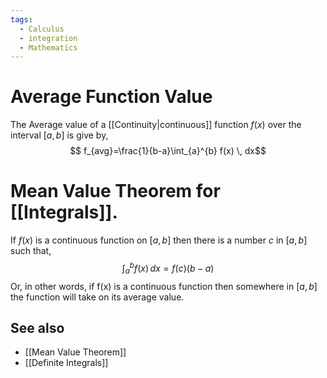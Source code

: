 ```yaml
---
tags:
  - Calculus
  - integration
  - Mathematics
---
```

# Average Function Value

The Average value of a [[Continuity|continuous]] function $f(x)$ over the interval $[a,b]$ is give by,$$
f_{avg}=\frac{1}{b-a}\int_{a}^{b} f(x) \, dx$$

# Mean Value Theorem for [[Integrals]].

If $f(x)$ is a continuous function on $[a,b]$ then there is a number $c$ in $[a,b]$ such that,$$
\int_{a}^{b} f(x) \, dx = f(c)(b-a)$$
Or, in other words, if f(x) is a continuous function then somewhere in $[a,b]$ the function will take on its average value.
## See also

- [[Mean Value Theorem]]
- [[Definite Integrals]]